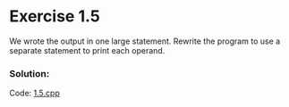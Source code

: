 # Exercise 1.5
We wrote the output in one large statement. Rewrite the program to use
a separate statement to print each operand.

### Solution:
Code: [1.5.cpp](../exercises/1.5.cpp)